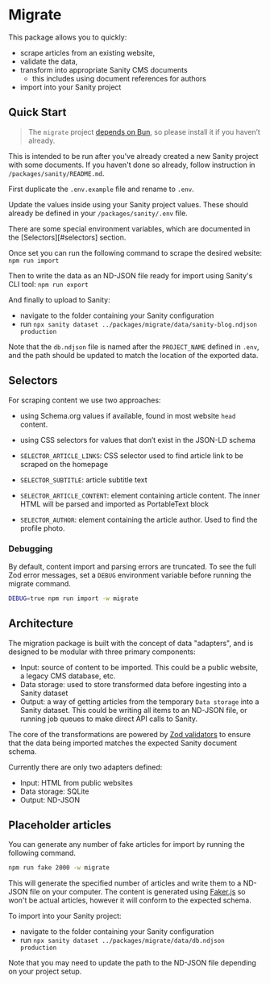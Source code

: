 # Migrate

This package allows you to quickly:

- scrape articles from an existing website,
- validate the data,
- transform into appropriate Sanity CMS documents
  - this includes using document references for authors
- import into your Sanity project

## Quick Start

> The `migrate` project [depends on Bun](https://bun.sh), so please install it if you haven’t already.

This is intended to be run after you've already created a new Sanity project
with some documents. If you haven't done so already, follow instruction in `/packages/sanity/README.md`.

First duplicate the `.env.example` file and rename to `.env`.

Update the values inside using your Sanity project values.
These should already be defined in your `/packages/sanity/.env` file.

There are some special environment variables, which are documented in the [Selectors][#selectors] section.

Once set you can run the following command to scrape the desired website:
`npm run import`

Then to write the data as an ND-JSON file ready for import using Sanity's CLI tool:
`npm run export`

And finally to upload to Sanity:
- navigate to the folder containing your Sanity configuration
- run `npx sanity dataset ../packages/migrate/data/sanity-blog.ndjson production`

Note that the `db.ndjson` file is named after the `PROJECT_NAME` defined in `.env`,
and the path should be updated to match the location of the exported data.

## Selectors

For scraping content we use two approaches:

- using Schema.org values if available, found in most website `head` content.
- using CSS selectors for values that don’t exist in the JSON-LD schema

- `SELECTOR_ARTICLE_LINKS`: CSS selector used to find article link to be scraped on the homepage
- `SELECTOR_SUBTITLE`: article subtitle text
- `SELECTOR_ARTICLE_CONTENT`: element containing article content. The inner HTML
  will be parsed and imported as PortableText block
- `SELECTOR_AUTHOR`: element containing the article author. Used to find the profile photo.

### Debugging

By default, content import and parsing errors are truncated.
To see the full Zod error messages, set a `DEBUG` environment variable before running the migrate command.

```sh
DEBUG=true npm run import -w migrate
```

## Architecture

The migration package is built with the concept of data "adapters", and is designed
to be modular with three primary components:
- Input: source of content to be imported. This could be a public website, a
  legacy CMS database, etc.
- Data storage: used to store transformed data before ingesting into a Sanity dataset
- Output: a way of getting articles from the temporary `Data storage` into a
  Sanity dataset. This could be writing all items to an ND-JSON file, or running
  job queues to make direct API calls to Sanity.

The core of the transformations are powered by [Zod validators](https://zod.dev) to ensure
that the data being imported matches the expected Sanity document schema.

Currently there are only two adapters defined:
- Input: HTML from public websites
- Data storage: SQLite
- Output: ND-JSON

## Placeholder articles

You can generate any number of fake articles for import by running the following command.

```sh
npm run fake 2000 -w migrate
```

This will generate the specified number of articles and write them to a ND-JSON file on your computer.
The content is generated using [Faker.js](https://fakerjs.dev) so won't be actual
articles, however it will conform to the expected schema.

To import into your Sanity project:
- navigate to the folder containing your Sanity configuration
- run `npx sanity dataset ../packages/migrate/data/db.ndjson production`

Note that you may need to update the path to the ND-JSON file depending on your project setup.